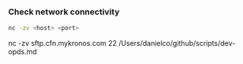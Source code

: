 ### Check network connectivity
```bash
nc -zv <host> <port>
```

nc -zv sftp.cfn.mykronos.com 22
/Users/danielco/github/scripts/dev-opds.md